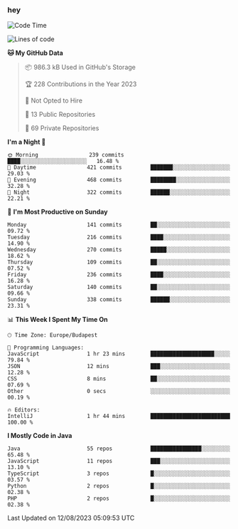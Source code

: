 ### hey

<!--START_SECTION:waka-->
![Code Time](http://img.shields.io/badge/Code%20Time-949%20hrs%2027%20mins-blue)

![Lines of code](https://img.shields.io/badge/From%20Hello%20World%20I%27ve%20Written-1.0%20million%20lines%20of%20code-blue)

**🐱 My GitHub Data** 

> 📦 986.3 kB Used in GitHub's Storage 
 > 
> 🏆 228 Contributions in the Year 2023
 > 
> 🚫 Not Opted to Hire
 > 
> 📜 13 Public Repositories 
 > 
> 🔑 69 Private Repositories 
 > 
**I'm a Night 🦉** 

```text
🌞 Morning                239 commits         ████░░░░░░░░░░░░░░░░░░░░░   16.48 % 
🌆 Daytime                421 commits         ███████░░░░░░░░░░░░░░░░░░   29.03 % 
🌃 Evening                468 commits         ████████░░░░░░░░░░░░░░░░░   32.28 % 
🌙 Night                  322 commits         ██████░░░░░░░░░░░░░░░░░░░   22.21 % 
```
📅 **I'm Most Productive on Sunday** 

```text
Monday                   141 commits         ██░░░░░░░░░░░░░░░░░░░░░░░   09.72 % 
Tuesday                  216 commits         ████░░░░░░░░░░░░░░░░░░░░░   14.90 % 
Wednesday                270 commits         █████░░░░░░░░░░░░░░░░░░░░   18.62 % 
Thursday                 109 commits         ██░░░░░░░░░░░░░░░░░░░░░░░   07.52 % 
Friday                   236 commits         ████░░░░░░░░░░░░░░░░░░░░░   16.28 % 
Saturday                 140 commits         ██░░░░░░░░░░░░░░░░░░░░░░░   09.66 % 
Sunday                   338 commits         ██████░░░░░░░░░░░░░░░░░░░   23.31 % 
```


📊 **This Week I Spent My Time On** 

```text
🕑︎ Time Zone: Europe/Budapest

💬 Programming Languages: 
JavaScript               1 hr 23 mins        ████████████████████░░░░░   79.84 % 
JSON                     12 mins             ███░░░░░░░░░░░░░░░░░░░░░░   12.28 % 
CSS                      8 mins              ██░░░░░░░░░░░░░░░░░░░░░░░   07.69 % 
Other                    0 secs              ░░░░░░░░░░░░░░░░░░░░░░░░░   00.19 % 

🔥 Editors: 
IntelliJ                 1 hr 44 mins        █████████████████████████   100.00 % 
```

**I Mostly Code in Java** 

```text
Java                     55 repos            ████████████████░░░░░░░░░   65.48 % 
JavaScript               11 repos            ███░░░░░░░░░░░░░░░░░░░░░░   13.10 % 
TypeScript               3 repos             █░░░░░░░░░░░░░░░░░░░░░░░░   03.57 % 
Python                   2 repos             █░░░░░░░░░░░░░░░░░░░░░░░░   02.38 % 
PHP                      2 repos             █░░░░░░░░░░░░░░░░░░░░░░░░   02.38 % 
```




 Last Updated on 12/08/2023 05:09:53 UTC
<!--END_SECTION:waka-->
